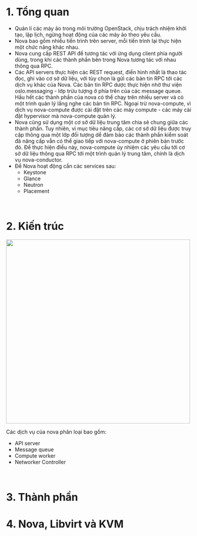 # 1. Tổng quan
- Quản lí các máy ảo trong môi trường OpenStack, chịu trách nhiệm khởi tạo, lập lịch, ngừng hoạt động của các máy ảo theo yêu cầu.
- Nova bao gồm nhiều tiến trình trên server, mỗi tiến trình lại thực hiện một chức năng khác nhau.
- Nova cung cấp REST API để tương tác với ứng dụng client phía người dùng, trong khi các thành phần bên trong Nova tương tác với nhau thông qua RPC.
- Các API servers thực hiện các REST request, điển hình nhất là thao tác đọc, ghi vào cơ sở dữ liệu, với tùy chọn là gửi các bản tin RPC tới các dịch vụ khác của Nova. Các bản tin RPC dược thực hiện nhờ thư viện oslo.messaging - lớp trừu tượng ở phía trên của các message queue. Hầu hết các thành phần của nova có thể chạy trên nhiều server và có một trình quản lý lắng nghe các bản tin RPC. Ngoại trừ nova-compute, vì dịch vụ nova-compute được cài đặt trên các máy compute - các máy cài đặt hypervisor mà nova-compute quản lý.
- Nova cũng sử dụng một cơ sở dữ liệu trung tâm chia sẻ chung giữa các thành phần. Tuy nhiên, vì mục tiêu nâng cấp, các cơ sở dữ liệu được truy cập thông qua một lớp đối tượng dể đảm bảo các thành phần kiểm soát đã nâng cấp vẫn có thể giao tiếp với nova-compute ở phiên bản trước đó. Để thực hiện điều này, nova-compute ủy nhiệm các yêu cầu tới cơ sở dữ liệu thông qua RPC tới một trình quản lý trung tâm, chính là dịch vụ nova-conductor.
- Để Nova hoạt động cần các services sau:
  - Keystone
  - Glance
  - Neutron
  - Placement
<br>

# 2. Kiến trúc
<image src="https://camo.githubusercontent.com/4f482b913a66d14fb703460ea486063a79c46295fb032c8d5168b230725ec88c/687474703a2f2f692e696d6775722e636f6d2f744d4a324e574e2e706e67" width="500">

Các dịch vụ của nova phân loại bao gồm:
- API server
- Message queue
- Compute worker
- Networker Controller
<br>

# 3. Thành phần
# 4. Nova, Libvirt và KVM